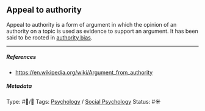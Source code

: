 ## Appeal to authority

Appeal to authority is a form of argument in which the opinion of an authority on a topic is used as evidence to support an argument. It has been said to be rooted in [authority bias](Authority%20bias.md).

---

##### References

* https://en.wikipedia.org/wiki/Argument_from_authority

##### Metadata

Type: #🔵/🔵 
Tags: [Psychology](Psychology.md) / [Social Psychology](Social%20Psychology.md)
Status: #☀️ 

